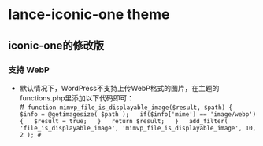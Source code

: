 # lance-iconic-one theme
## iconic-one的修改版
### 支持 WebP
- 默认情况下，WordPress不支持上传WebP格式的图片，在主题的functions.php里添加以下代码即可：  
#```
function mimvp_file_is_displayable_image($result, $path) {  
    $info = @getimagesize( $path );  
    if($info['mime'] == 'image/webp') {  
        $result = true;  
    }  
    return $result;  
}  
add_filter( 'file_is_displayable_image', 'mimvp_file_is_displayable_image', 10, 2 );
#```
